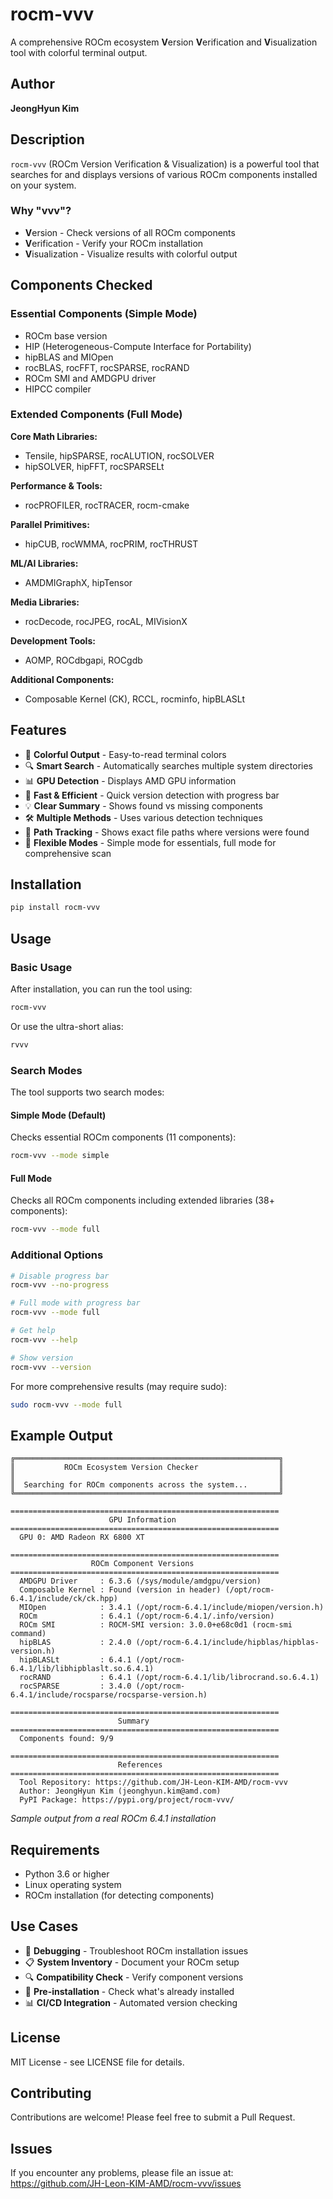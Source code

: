 # rocm-vvv

A comprehensive ROCm ecosystem **V**ersion **V**erification and **V**isualization tool with colorful terminal output.

## Author

**JeongHyun Kim**

## Description

`rocm-vvv` (ROCm Version Verification & Visualization) is a powerful tool that searches for and displays versions of various ROCm components installed on your system.

### Why "vvv"?
- **V**ersion - Check versions of all ROCm components
- **V**erification - Verify your ROCm installation
- **V**isualization - Visualize results with colorful output

## Components Checked

### Essential Components (Simple Mode)
- ROCm base version
- HIP (Heterogeneous-Compute Interface for Portability)
- hipBLAS and MIOpen
- rocBLAS, rocFFT, rocSPARSE, rocRAND
- ROCm SMI and AMDGPU driver
- HIPCC compiler

### Extended Components (Full Mode)
**Core Math Libraries:**
- Tensile, hipSPARSE, rocALUTION, rocSOLVER
- hipSOLVER, hipFFT, rocSPARSELt

**Performance & Tools:**
- rocPROFILER, rocTRACER, rocm-cmake

**Parallel Primitives:**
- hipCUB, rocWMMA, rocPRIM, rocTHRUST

**ML/AI Libraries:**
- AMDMIGraphX, hipTensor

**Media Libraries:**
- rocDecode, rocJPEG, rocAL, MIVisionX

**Development Tools:**
- AOMP, ROCdbgapi, ROCgdb

**Additional Components:**
- Composable Kernel (CK), RCCL, rocminfo, hipBLASLt

## Features

- 🎨 **Colorful Output** - Easy-to-read terminal colors
- 🔍 **Smart Search** - Automatically searches multiple system directories
- 📊 **GPU Detection** - Displays AMD GPU information
- 🚀 **Fast & Efficient** - Quick version detection with progress bar
- 💡 **Clear Summary** - Shows found vs missing components
- 🛠️ **Multiple Methods** - Uses various detection techniques
- 📍 **Path Tracking** - Shows exact file paths where versions were found
- 🎯 **Flexible Modes** - Simple mode for essentials, full mode for comprehensive scan

## Installation

```bash
pip install rocm-vvv
```

## Usage

### Basic Usage

After installation, you can run the tool using:

```bash
rocm-vvv
```

Or use the ultra-short alias:

```bash
rvvv
```

### Search Modes

The tool supports two search modes:

#### Simple Mode (Default)
Checks essential ROCm components (11 components):
```bash
rocm-vvv --mode simple
```

#### Full Mode
Checks all ROCm components including extended libraries (38+ components):
```bash
rocm-vvv --mode full
```

### Additional Options

```bash
# Disable progress bar
rocm-vvv --no-progress

# Full mode with progress bar
rocm-vvv --mode full

# Get help
rocm-vvv --help

# Show version
rocm-vvv --version
```

For more comprehensive results (may require sudo):

```bash
sudo rocm-vvv --mode full
```

## Example Output

```
╔═══════════════════════════════════════════════════════════╗
║           ROCm Ecosystem Version Checker                  ║
║                                                           ║
║  Searching for ROCm components across the system...       ║
╚═══════════════════════════════════════════════════════════╝

============================================================
                      GPU Information                       
============================================================
  GPU 0: AMD Radeon RX 6800 XT

============================================================
                  ROCm Component Versions                   
============================================================
  AMDGPU Driver     : 6.3.6 (/sys/module/amdgpu/version)
  Composable Kernel : Found (version in header) (/opt/rocm-6.4.1/include/ck/ck.hpp)
  MIOpen            : 3.4.1 (/opt/rocm-6.4.1/include/miopen/version.h)
  ROCm              : 6.4.1 (/opt/rocm-6.4.1/.info/version)
  ROCm SMI          : ROCM-SMI version: 3.0.0+e68c0d1 (rocm-smi command)
  hipBLAS           : 2.4.0 (/opt/rocm-6.4.1/include/hipblas/hipblas-version.h)
  hipBLASLt         : 6.4.1 (/opt/rocm-6.4.1/lib/libhipblaslt.so.6.4.1)
  rocRAND           : 6.4.1 (/opt/rocm-6.4.1/lib/librocrand.so.6.4.1)
  rocSPARSE         : 3.4.0 (/opt/rocm-6.4.1/include/rocsparse/rocsparse-version.h)

============================================================
                        Summary                             
============================================================
  Components found: 9/9

============================================================
                        References                          
============================================================
  Tool Repository: https://github.com/JH-Leon-KIM-AMD/rocm-vvv
  Author: JeongHyun Kim (jeonghyun.kim@amd.com)
  PyPI Package: https://pypi.org/project/rocm-vvv/
```

*Sample output from a real ROCm 6.4.1 installation*

## Requirements

- Python 3.6 or higher
- Linux operating system
- ROCm installation (for detecting components)

## Use Cases

- 🔧 **Debugging** - Troubleshoot ROCm installation issues
- 📋 **System Inventory** - Document your ROCm setup
- 🔍 **Compatibility Check** - Verify component versions
- 🚀 **Pre-installation** - Check what's already installed
- 📊 **CI/CD Integration** - Automated version checking

## License

MIT License - see LICENSE file for details.

## Contributing

Contributions are welcome! Please feel free to submit a Pull Request.

## Issues

If you encounter any problems, please file an issue at:
https://github.com/JH-Leon-KIM-AMD/rocm-vvv/issues
